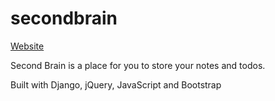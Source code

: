 # secondbrain
[Website](https://secondbraindjango.herokuapp.com)


Second Brain is a place for you to store your notes and todos.

Built with Django, jQuery, JavaScript and Bootstrap
